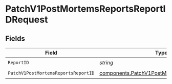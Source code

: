 # PatchV1PostMortemsReportsReportIDRequest


## Fields

| Field                                                                                                        | Type                                                                                                         | Required                                                                                                     | Description                                                                                                  |
| ------------------------------------------------------------------------------------------------------------ | ------------------------------------------------------------------------------------------------------------ | ------------------------------------------------------------------------------------------------------------ | ------------------------------------------------------------------------------------------------------------ |
| `ReportID`                                                                                                   | *string*                                                                                                     | :heavy_check_mark:                                                                                           | N/A                                                                                                          |
| `PatchV1PostMortemsReportsReportID`                                                                          | [components.PatchV1PostMortemsReportsReportID](../../models/components/patchv1postmortemsreportsreportid.md) | :heavy_check_mark:                                                                                           | N/A                                                                                                          |